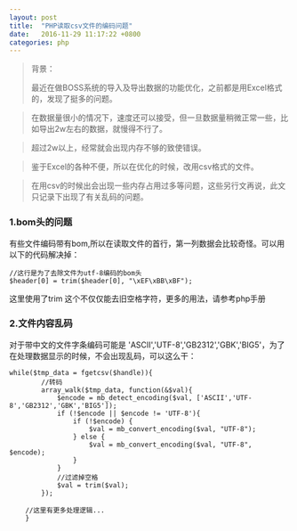 ```yaml
---
layout: post
title:  "PHP读取csv文件的编码问题"
date:   2016-11-29 11:17:22 +0800
categories: php
---
```


> 背景：
> 
> 最近在做BOSS系统的导入及导出数据的功能优化，之前都是用Excel格式的，发现了挺多的问题。

> 在数据量很小的情况下，速度还可以接受，但一旦数据量稍微正常一些，比如导出2w左右的数据，就慢得不行了。

> 超过2w以上，经常就会出现内存不够的致使错误。

> 鉴于Excel的各种不便，所以在优化的时候，改用csv格式的文件。

> 在用csv的时候出会出现一些内存占用过多等问题，这些另行文再说，此文只记录下出现了有关乱码的问题。

### 1.bom头的问题
有些文件编码带有bom,所以在读取文件的首行，第一列数据会比较奇怪。可以用以下的代码解决掉：

	//这行是为了去除文件为utf-8编码的bom头
    $header[0] = trim($header[0], "\xEF\xBB\xBF");

这里使用了trim 这个不仅仅能去旧空格字符，更多的用法，请参考php手册

### 2.文件内容乱码
对于带中文的文件字条编码可能是 'ASCII','UTF-8','GB2312','GBK','BIG5'，为了在处理数据显示的时候，不会出现乱码，可以这么干：

	while($tmp_data = fgetcsv($handle)){
    		//转码
    		array_walk($tmp_data, function(&$val){
    			$encode = mb_detect_encoding($val, ['ASCII','UTF-8','GB2312','GBK','BIG5']);
    			if (!$encode || $encode != 'UTF-8'){
    				if (!$encode) {
    					$val = mb_convert_encoding($val, "UTF-8");
    				} else {
    					$val = mb_convert_encoding($val, "UTF-8", $encode);
    				}
    			}
    			//过滤掉空格
    			$val = trim($val); 
    		});
    		
		//这里有更多处理逻辑... 
    	}


	
